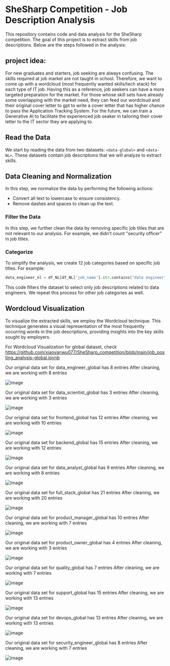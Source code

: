 # SheSharp Competition - Job Description Analysis

This repository contains code and data analysis for the SheSharp competition. The goal of this project is to extract skills from job descriptions. Below are the steps followed in the analysis:

## project idea: 
For new graduates and starters, job seeking are always confusing. The skills required at job market are not taught in school. Therefore, we want to come up with a wordcloud (most frequently wanted skills/tech stack) for each type of IT job. Having this as a reference, job seekers can have a more targeted preparation for the market. For those whose skill sets have already some overlapping with the market need, they can feed our wordcloud and their original cover letter to gpt to write a cover letter that has higher chance to pass the Application Tracking System. For the future, we can train a Generative AI to facilitate the experienced job seaker in tailoring their cover letter to the IT sector they are applying to.


## Read the Data
We start by reading the data from two datasets: `<data-global>` and `<data-NL>`. These datasets contain job descriptions that we will analyze to extract skills.

## Data Cleaning and Normalization
In this step, we normalize the data by performing the following actions:
- Convert all text to lowercase to ensure consistency.
- Remove dashes and spaces to clean up the text.

### Filter the Data
In this step, we further clean the data by removing specific job titles that are not relevant to our analysis. For example, we didn't count "security officer" in job titles.

### Categorize 
To simplify the analysis, we create 12 job categories based on specific job titles. For example:
```python
data_engineer_nl = df_NL[df_NL['job_name'].str.contains("data engineer")] 
```
This code filters the dataset to select only job descriptions related to data engineers. We repeat this process for other job categories as well.

## Wordcloud Visualization
To visualize the extracted skills, we employ the Wordcloud technique. This technique generates a visual representation of the most frequently occurring words in the job descriptions, providing insights into the key skills sought by employers.

For Wordcloud Visualization for global dataset, check https://github.com/xiaoyanwu077/SheSharp_competition/blob/main/job_posting_analysis-global.ipynb

Our original data set for data_engineer_global has 8 entries
After cleaning, we are working with 8 entries

![image](https://github.com/xiaoyanwu077/SheSharp_competition/assets/56236129/0118b9d3-0709-441e-b40f-17d0d0b51843)


Our original data set for data_scientist_global has 3 entries
After cleaning, we are working with 3 entries

![image](https://github.com/xiaoyanwu077/SheSharp_competition/assets/56236129/e20435ac-38a5-466d-8e16-dbb09c637328)

Our original data set for frontend_global has 12 entries
After cleaning, we are working with 10 entries

![image](https://github.com/xiaoyanwu077/SheSharp_competition/assets/56236129/dc0fafed-8dfe-45d5-815d-a60071df4a20)


Our original data set for backend_global has 15 entries
After cleaning, we are working with 12 entries

![image](https://github.com/xiaoyanwu077/SheSharp_competition/assets/56236129/dcfaa8e3-65c1-414c-b023-61403ab9bcb3)


Our original data set for data_analyst_global has 9 entries
After cleaning, we are working with 8 entries

![image](https://github.com/xiaoyanwu077/SheSharp_competition/assets/56236129/b45412e0-77af-4dc5-8631-67e9c85dd142)


Our original data set for full_stack_global has 21 entries
After cleaning, we are working with 20 entries

![image](https://github.com/xiaoyanwu077/SheSharp_competition/assets/56236129/9d5e2d7e-53fc-4ef9-b4b2-f14693ffbd1f)

Our original data set for product_manager_global has 10 entries
After cleaning, we are working with 7 entries

![image](https://github.com/xiaoyanwu077/SheSharp_competition/assets/56236129/f39bf800-5990-485f-86e8-00819b826225)

Our original data set for product_owner_global has 4 entries
After cleaning, we are working with 3 entries

![image](https://github.com/xiaoyanwu077/SheSharp_competition/assets/56236129/4146adb5-e860-49b4-8a82-c6865299a777)


Our original data set for quality_global has 7 entries
After cleaning, we are working with 7 entries

![image](https://github.com/xiaoyanwu077/SheSharp_competition/assets/56236129/fd43b1b7-4f72-4c49-ab1c-bf39b814d7f4)


Our original data set for support_global has 15 entries
After cleaning, we are working with 13 entries

![image](https://github.com/xiaoyanwu077/SheSharp_competition/assets/56236129/cecdb3fc-c332-479d-8060-781d0cb7d0fb)


Our original data set for devops_global has 13 entries
After cleaning, we are working with 13 entries

![image](https://github.com/xiaoyanwu077/SheSharp_competition/assets/56236129/56379fcc-6331-4339-ba0f-459e1d9fd759)


Our original data set for security_engineer_global has 8 entries
After cleaning, we are working with 7 entries

![image](https://github.com/xiaoyanwu077/SheSharp_competition/assets/56236129/6e6d0452-e36d-41b3-acce-cf2f02d5da9e)

